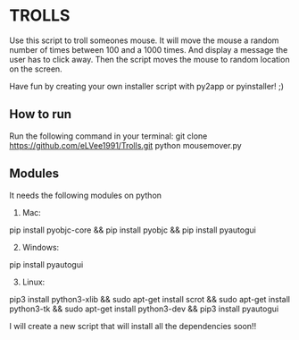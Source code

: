 # TROLLS
Use this script to troll someones mouse. It will move the mouse a random number of times between 100 and a 1000 times. And display a message the user has to click away. Then the script moves the mouse to random location on the screen.

Have fun by creating your own installer script with py2app or pyinstaller! ;)

## How to run
Run the following command in your terminal:
git clone https://github.com/eLVee1991/Trolls.git 
python mousemover.py

## Modules
It needs the following modules on python
1. Mac:

pip install pyobjc-core && pip install pyobjc && pip install pyautogui

2. Windows:

pip install pyautogui

3. Linux:

pip3 install python3-xlib && sudo apt-get install scrot && sudo apt-get install python3-tk && sudo apt-get install python3-dev && pip3 install pyautogui


I will create a new script that will install all the dependencies soon!!
